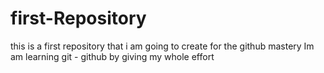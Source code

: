 # first-Repository
this is a first repository that i am going to create for the github mastery
Im am learning git - github by giving my whole effort
